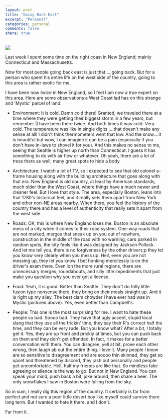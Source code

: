 ```yaml
---
layout: post
title: "Going Back East"
excerpt: "Personal"
categories: personal
comments: false
share: true
---
```



![](https://newenglandwithlove.com/wp-content/uploads/2019/10/Mystic-Connecticut-New-England-water-sailboat-summer-red-building-bigstock-Mystic-Ct-Usa-July-268175542-1024x682.webp)



Last week I spent some time on the right coast in New England; mainly Connecticut and Massachusetts.

Now for most people going back east is just that.....going back. But for a person who spent his entire life on the west side of the country, going to this area is rather exotic for me. 

I have been now twice in New England, so I feel I am now a true expert on this area. Here are some observations a West Coast lad has on this strange and 'Mystic' parcel of land:


- Environment: It is cold. Damn cold there! Granted, we traveled there at a time where they were getting their biggest storm in a few years, but remember |I have been there twice. And both times it was cold. Very cold. The temperature was like in single digits.....that doesn't make any sense at all! I didn't think thermometers went that low. And the snow....it is beautiful but wow, I can imagine it can be a pain (especially if you don't have in-laws to shovel it for you). And this makes no sense to me, seeing that Seattle is higher up north than Connecticut. I guess it has something to do with air flow or whatever. Oh yeah, there are a lot of tress there as well; many great spots to hide a body.


- Architecture: I watch a lot of TV, so I expected to see that old colonel a-frame housing along with the building architecture that goes along with that era. New England is old country, at least by American standards, much older than the West Coast, where things have a much newer and cleaner feel. But I love that style. The area, especially Boston, leans into that 1780's historical feel, and it really sets them apart from New York and other non-NE areas nearby. When there, you feel the history of the country there and has a level of authenticity that really sets it apart from the west side.  




- Roads: OK, this is where New England loses me. Boston is an absolute mess of a city when it comes to their road system. One-way roads that are not marked, merges that sneak up on you out of nowhere, construction in the middle of the road with no warning, cars parked in random spots, the city feels like it was designed by Jackson Pollock. And let me tell you, there is no forgiveness by the other drivers;p they let you know very clearly when you mess up. Hell, even you are not messing up, they let you know. I bet honking mercilessly is on the driver's exam there. Even ion the more rural regions, there are unnecessary merges, roundabouts, and silly little impediments that just make you question why you ever got a license.


- Food: Yeah, it is good. Better than Seattle. They don't do frilly little fusion type nonsense there, they bring on their meals straight up. And it is right up my alley. The best clam chowder I have ever had was in Mystic (pictured above). Yes, even better than Campbell's. 


- People: This one is the most surprising for me. I want to hate these people so bad. Soooo bad. They have that ugly accent, stupid local slang that they use all the frickin' time, they say their R's correct half the time, and they can be very rude. But you know what? After a bit, I totally get it. Yes, they are up front and prickly at times, but you can push back on them and they don't get offended. In fact, it makes for a better conversation with them. You can disagree, yell at bit, prove each other wrong, then laugh ab out the entire thing. I love it. Many people I know are so sensitive to disagreement and are soooo thin skinned, they get so upset and threatened by discord, they ;ash out personally and people get uncomfortable. Hell, half my friends are like that. So mindless fake agreeing or silence is the way to go. But not in New England. You can speak your mind, push back a bit, joke around, then share a beer. The only snowflakes I saw in Boston were falling from the sky. 

So in sum, I really dig this region of the country. It certainly is far from perfect and not sure a poor little desert boy like myself could survive there long term. But I wanted to hate it there, and I don't.


Far from it.





